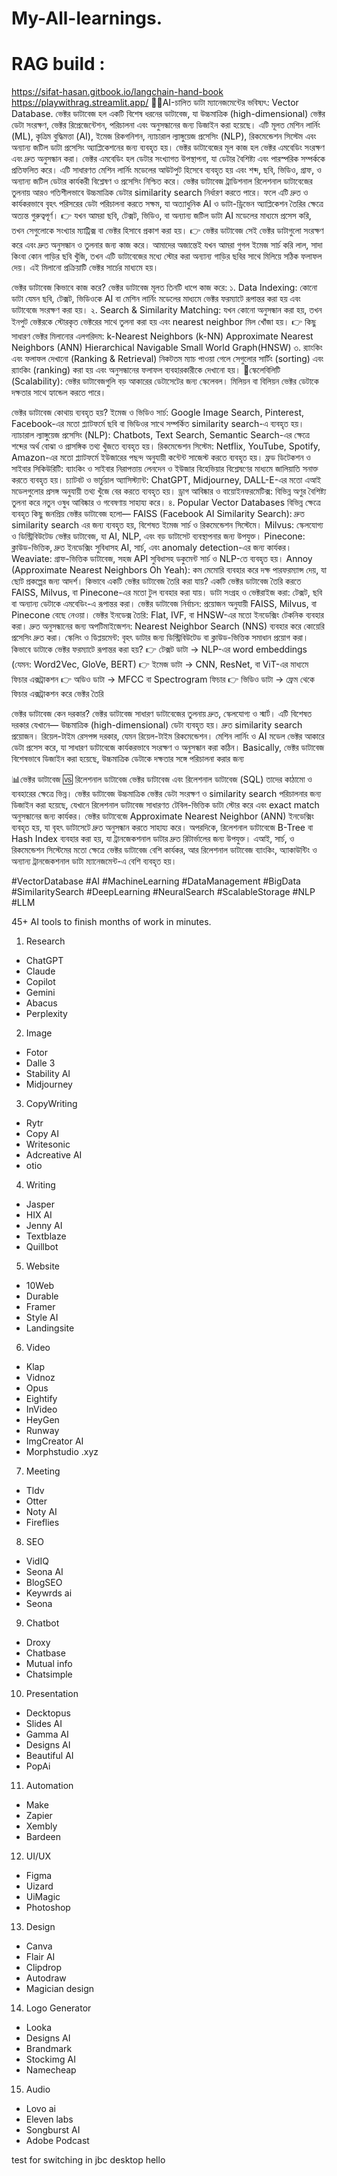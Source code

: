 # My-All-learnings.

# RAG build :

https://sifat-hasan.gitbook.io/langchain-hand-book
 https://playwithrag.streamlit.app/
🌟🌟AI-চালিত ডাটা ম্যানেজমেন্টের ভবিষ্যৎ: Vector Database.
ভেক্টর ডাটাবেজ হল একটি বিশেষ ধরনের ডাটাবেজ, যা উচ্চমাত্রিক (high-dimensional) ভেক্টর ডেটা সংরক্ষণ, ভেক্টর রিপ্রেজেন্টেশন, পরিচালনা এবং অনুসন্ধানের জন্য ডিজাইন করা হয়েছে। এটি মূলত মেশিন লার্নিং (ML), কৃত্রিম বুদ্ধিমত্তা (AI), ইমেজ রিকগনিশন, ন্যাচারাল ল্যাঙ্গুয়েজ প্রসেসিং (NLP), রিকমেন্ডেশন সিস্টেম এবং অন্যান্য জটিল ডাটা প্রসেসিং অ্যাপ্লিকেশনের জন্য ব্যবহৃত হয়।
ভেক্টর ডাটাবেজের মূল কাজ হল ভেক্টর এমবেডিং সংরক্ষণ এবং দ্রুত অনুসন্ধান করা। ভেক্টর এমবেডিং হল ডেটার সংখ্যাগত উপস্থাপনা, যা ডেটার বৈশিষ্ট্য এবং পারস্পরিক সম্পর্ককে প্রতিফলিত করে। এটি সাধারণত মেশিন লার্নিং মডেলের আউটপুট হিসেবে ব্যবহৃত হয় এবং শব্দ, ছবি, ভিডিও, গ্রাফ, ও অন্যান্য জটিল ডেটার কার্যকরী বিশ্লেষণ ও প্রসেসিং নিশ্চিত করে।
ভেক্টর ডাটাবেজ ট্রাডিশনাল রিলেশনাল ডাটাবেজের তুলনায় আরও গতিশীলভাবে উচ্চমাত্রিক ডেটার similarity search নির্ধারণ করতে পারে। ফলে এটি দ্রুত ও কার্যকরভাবে বৃহৎ পরিসরের ডেটা পরিচালনা করতে সক্ষম, যা অত্যাধুনিক AI ও ডাটা-ড্রিভেন অ্যাপ্লিকেশন তৈরির ক্ষেত্রে অত্যন্ত গুরুত্বপূর্ণ।
👉 যখন আমরা ছবি, টেক্সট, ভিডিও, বা অন্যান্য জটিল ডাটা AI মডেলের মাধ্যমে প্রসেস করি, তখন সেগুলোকে সংখ্যার ম্যাট্রিক্স বা ভেক্টর হিসাবে প্রকাশ করা হয়।
 👉 ভেক্টর ডাটাবেজ সেই ভেক্টর ডাটাগুলো সংরক্ষণ করে এবং দ্রুত অনুসন্ধান ও তুলনার জন্য কাজ করে।
আমাদের অজান্তেই যখন আমরা গুগল ইমেজ সার্চ করি লাল, সাদা কিংবা কোন গাড়ির  ছবি খুঁজি, তখন এটি ডাটাবেজের মধ্যে স্টোর করা অন্যান্য গাড়ির ছবির সাথে মিলিয়ে সঠিক ফলাফল দেয়। এই মিলানো প্রক্রিয়াটি ভেক্টর সার্চের মাধ্যমে হয়।

ভেক্টর ডাটাবেজ কিভাবে কাজ করে?
ভেক্টর ডাটাবেজ মূলত তিনটি ধাপে কাজ করে:
১. Data Indexing:
কোনো ডাটা যেমন ছবি, টেক্সট, ভিডিওকে AI বা মেশিন লার্নিং মডেলের মাধ্যমে ভেক্টর ফরম্যাটে রূপান্তর করা হয় এবং ডাটাবেজে সংরক্ষণ করা হয়।
২. Search & Similarity Matching:
যখন কোনো অনুসন্ধান করা হয়, তখন ইনপুট ভেক্টরকে স্টোরকৃত ভেক্টরের সাথে তুলনা করা হয় এবং nearest neighbor মিল খোঁজা হয়।
👉 কিছু সাধারণ ভেক্টর মিলানোর এলগরিদম:
k-Nearest Neighbors (k-NN)
Approximate Nearest Neighbors (ANN)
Hierarchical Navigable Small World Graph(HNSW)
৩. র‍্যাংকিং এবং ফলাফল দেখানো (Ranking & Retrieval)
নিকটতম ম্যাচ পাওয়া গেলে সেগুলোর সার্টিং (sorting) এবং র‍্যাংকিং (ranking) করা হয় এবং অনুসন্ধানের ফলাফল ব্যবহারকারীকে দেখানো হয়।
🔴স্কেলেবিলিটি (Scalability):
ভেক্টর ডাটাবেজগুলি বড় আকারের ডেটাসেটের জন্য স্কেলেবল। মিলিয়ন বা বিলিয়ন ভেক্টর ডেটাকে দক্ষতার সাথে হ্যান্ডেল করতে পারে।

ভেক্টর ডাটাবেজ কোথায় ব্যবহৃত হয়?
ইমেজ ও ভিডিও সার্চ: Google Image Search, Pinterest, Facebook-এর মতো প্ল্যাটফর্মে ছবি বা ভিডিওর সাথে সম্পর্কিত similarity search-এ ব্যবহৃত হয়।
ন্যাচারাল ল্যাঙ্গুয়েজ প্রসেসিং (NLP): Chatbots, Text Search, Semantic Search-এর ক্ষেত্রে শব্দের অর্থ বোঝা ও প্রাসঙ্গিক তথ্য খুঁজতে ব্যবহৃত হয়।
রিকমেন্ডেশন সিস্টেম: Netflix, YouTube, Spotify, Amazon-এর মতো প্ল্যাটফর্মে ইউজারের পছন্দ অনুযায়ী কন্টেন্ট সাজেস্ট করতে ব্যবহৃত হয়।
ফ্রড ডিটেকশন ও সাইবার সিকিউরিটি: ব্যাংকিং ও সাইবার নিরাপত্তায় লেনদেন ও ইউজার বিহেভিয়ার বিশ্লেষণের মাধ্যমে জালিয়াতি সনাক্ত করতে ব্যবহৃত হয়।
চ্যাটবট ও ভার্চুয়াল অ্যাসিস্ট্যান্ট: ChatGPT, Midjourney, DALL-E-এর মতো এআই মডেলগুলোর প্রসঙ্গ অনুযায়ী তথ্য খুঁজে বের করতে ব্যবহৃত হয়।
ড্রাগ আবিষ্কার ও বায়োইনফরমেটিক্স: বিভিন্ন অণুর বৈশিষ্ট্য তুলনা করে নতুন ওষুধ আবিষ্কার ও গবেষণায় সাহায্য করে।
৪. Popular Vector Databases
বিভিন্ন ক্ষেত্রে ব্যবহৃত কিছু জনপ্রিয় ভেক্টর ডাটাবেজ হলো—
FAISS (Facebook AI Similarity Search): দ্রুত similarity search এর জন্য ব্যবহৃত হয়, বিশেষত ইমেজ সার্চ ও রিকমেন্ডেশন সিস্টেমে।
Milvus: স্কেলযোগ্য ও ডিস্ট্রিবিউটেড ভেক্টর ডাটাবেজ, যা AI, NLP, এবং বড় ডাটাসেট ব্যবস্থাপনার জন্য উপযুক্ত।
Pinecone: ক্লাউড-ভিত্তিক, দ্রুত ইনডেক্সিং সুবিধাসহ AI, সার্চ, এবং anomaly detection-এর জন্য কার্যকর।
Weaviate: গ্রাফ-ভিত্তিক ডাটাবেজ, সহজ API সুবিধাসহ ডকুমেন্ট সার্চ ও NLP-তে ব্যবহৃত হয়।
Annoy (Approximate Nearest Neighbors Oh Yeah): কম মেমোরি ব্যবহার করে দক্ষ পারফরম্যান্স দেয়, যা ছোট প্রকল্পের জন্য আদর্শ।
কিভাবে একটি ভেক্টর ডাটাবেজ তৈরি করা যায়?
একটি ভেক্টর ডাটাবেজ তৈরি করতে FAISS, Milvus, বা Pinecone-এর মতো টুল ব্যবহার করা যায়।
ডাটা সংগ্রহ ও ভেক্টরাইজ করা: টেক্সট, ছবি বা অন্যান্য ডেটাকে এমবেডিং-এ রূপান্তর করা।
ভেক্টর ডাটাবেজ নির্বাচন: প্রয়োজন অনুযায়ী FAISS, Milvus, বা Pinecone বেছে নেওয়া।
ভেক্টর ইনডেক্স তৈরি: Flat, IVF, বা HNSW-এর মতো ইনডেক্সিং টেকনিক ব্যবহার করা।
দ্রুত অনুসন্ধানের জন্য অপটিমাইজেশন: Nearest Neighbor Search (NNS) ব্যবহার করে কোয়েরি প্রসেসিং দ্রুত করা।
স্কেলিং ও ডিপ্লয়মেন্ট: বৃহৎ ডাটার জন্য ডিস্ট্রিবিউটেড বা ক্লাউড-ভিত্তিক সমাধান প্রয়োগ করা।
কিভাবে ডাটাকে ভেক্টর ফরম্যাটে রূপান্তর করা হয়?
👉 টেক্সট ডাটা → NLP-এর word embeddings (যেমন: Word2Vec, GloVe, BERT)
 👉 ইমেজ ডাটা → CNN, ResNet, বা ViT-এর মাধ্যমে ফিচার এক্সট্রাকশন
 👉 অডিও ডাটা → MFCC বা Spectrogram ফিচার
 👉 ভিডিও ডাটা → ফ্রেম থেকে ফিচার এক্সট্রাকশন করে ভেক্টর তৈরি

ভেক্টর ডাটাবেজ কেন দরকার?
ভেক্টর ডাটাবেজ সাধারণ ডাটাবেজের তুলনায় দ্রুত, স্কেলযোগ্য ও স্মার্ট। এটি বিশেষত দরকার যেখানে—
উচ্চমাত্রিক (high-dimensional) ডেটা ব্যবহৃত হয়।
দ্রুত similarity search প্রয়োজন।
রিয়েল-টাইম রেসপন্স দরকার, যেমন রিয়েল-টাইম রিকমেন্ডেশন।
মেশিন লার্নিং ও AI মডেল ভেক্টর আকারে ডেটা প্রসেস করে, যা সাধারণ ডাটাবেজে কার্যকরভাবে সংরক্ষণ ও অনুসন্ধান করা কঠিন।
Basically, ভেক্টর ডাটাবেজ বিশেষভাবে ডিজাইন করা হয়েছে, উচ্চমাত্রিক ডেটাকে দক্ষতার সঙ্গে পরিচালনা করার জন্য

📊ভেক্টর ডাটাবেজ 🆚 রিলেশনাল ডাটাবেজ
ভেক্টর ডাটাবেজ এবং রিলেশনাল ডাটাবেজ (SQL) তাদের কাঠামো ও ব্যবহারের ক্ষেত্রে ভিন্ন। ভেক্টর ডাটাবেজ উচ্চমাত্রিক ভেক্টর ডেটা সংরক্ষণ ও similarity search পরিচালনার জন্য ডিজাইন করা হয়েছে, যেখানে রিলেশনাল ডাটাবেজ সাধারণত টেবিল-ভিত্তিক ডাটা স্টোর করে এবং exact match অনুসন্ধানের জন্য কার্যকর।
ভেক্টর ডাটাবেজে Approximate Nearest Neighbor (ANN) ইনডেক্সিং ব্যবহৃত হয়, যা বৃহৎ ডাটাসেটে দ্রুত অনুসন্ধান করতে সাহায্য করে। অপরদিকে, রিলেশনাল ডাটাবেজে B-Tree বা Hash Index ব্যবহার করা হয়, যা ট্রানজেকশনাল ডাটার দ্রুত রিটার্ভালের জন্য উপযুক্ত।
এআই, সার্চ, ও রিকমেন্ডেশন সিস্টেমের মতো ক্ষেত্রে ভেক্টর ডাটাবেজ বেশি কার্যকর, আর রিলেশনাল ডাটাবেজ ব্যাংকিং, অ্যাকাউন্টিং ও অন্যান্য ট্রানজেকশনাল ডাটা ম্যানেজমেন্ট-এ বেশি ব্যবহৃত হয়।

#VectorDatabase #AI #MachineLearning #DataManagement #BigData #SimilaritySearch #DeepLearning #NeuralSearch #ScalableStorage #NLP #LLM

45+ AI tools to finish months of work in minutes.

1. Research

- ChatGPT
- Claude
- Copilot
- Gemini
- Abacus
- Perplexity

2. Image

- Fotor
- Dalle 3
- Stability AI
- Midjourney

3. CopyWriting

- Rytr
- Copy AI
- Writesonic
- Adcreative AI
- otio

4. Writing

- Jasper
- HIX AI
- Jenny AI
- Textblaze
- Quillbot

5. Website

- 10Web
- Durable
- Framer
- Style AI
- Landingsite

6. Video

- Klap
- Vidnoz
- Opus
- Eightify
- InVideo
- HeyGen
- Runway
- ImgCreator AI
- Morphstudio .xyz

7. Meeting

- Tldv
- Otter
- Noty AI
- Fireflies

8. SEO

- VidIQ
- Seona AI
- BlogSEO
- Keywrds ai
- Seona

9. Chatbot

- Droxy
- Chatbase
- Mutual info
- Chatsimple

10. Presentation

- Decktopus
- Slides AI
- Gamma AI
- Designs AI
- Beautiful AI
- PopAi

11. Automation

- Make
- Zapier
- Xembly
- Bardeen

12. UI/UX

- Figma
- Uizard
- UiMagic
- Photoshop

13. Design

- Canva
- Flair AI
- Clipdrop
- Autodraw
- Magician design

14. Logo Generator

- Looka
- Designs AI
- Brandmark
- Stockimg AI
- Namecheap

15. Audio

- Lovo ai
- Eleven labs
- Songburst AI
- Adobe Podcast

test for switching in jbc desktop hello
